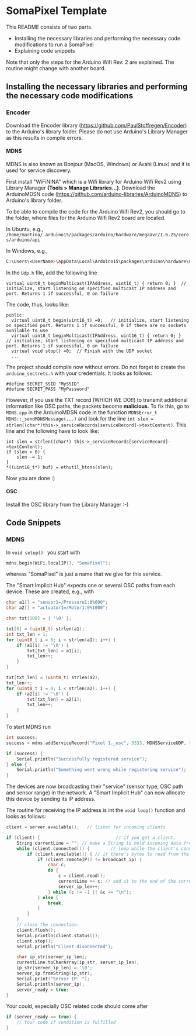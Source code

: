 # SomaPixel Template

This README consists of two parts.

* Installing the necessary libraries and performing the necessary code modifications to run a SomaPixel
* Explaining code snippets

Note that only the steps for the Arduino Wifi Rev. 2 are explained. The routine might change with another board.

## Installing the necessary libraries and performing the necessary code modifications

### Encoder

Download the Encoder library (https://github.com/PaulStoffregen/Encoder) to the Arduino's library folder. Please do not use Arduino's Library Manager as this results in compile errors.

#### MDNS 

MDNS is also known as Bonjour (MacOS, Windows) or Avahi (Linux) and it is used for service discovery.


First install "WiFiNINA" which is a Wifi library for Arduino Wifi Rev2 using Library Manager <b>(Tools > Manage Libraries…)</b>. Download the ArduinoMDSN code (https://github.com/arduino-libraries/ArduinoMDNS) to Arduino's library folder.

To be able to compile the code for the Arduino Wifi Rev2, you should go to the folder, where files for the Arduino Wifi Rev2 board are located. 

In Ubuntu, e.g., 
`/home/martina/.arduino15/packages/arduino/hardware/megaavr/1.6.25/cores/arduino/api`

In Windows, e.g.,

```bash
C:\Users\<UserName>\AppData\Local\Arduino15\packages\arduino\hardware\megaavr\1.8.5\cores\arduino\api\
```

In the `Udp.h` file, add the following line

```
virtual uint8_t beginMulticast(IPAddress, uint16_t) { return 0; }  // initialize, start listening on specified multicast IP address and port. Returns 1 if successful, 0 on failure
```

The code, thus, looks like:

```
public:
  virtual uint8_t begin(uint16_t) =0;   // initialize, start listening on specified port. Returns 1 if successful, 0 if there are no sockets available to use
  virtual uint8_t beginMulticast(IPAddress, uint16_t) { return 0; }  // initialize, start listening on specified multicast IP address and port. Returns 1 if successful, 0 on failure
  virtual void stop() =0;  // Finish with the UDP socket
  ...
```

The project should compile now without errors.
Do not forget to create the `arduino_sectrets.h`  with your credentials. It looks as follows:

```
#define SECRET_SSID "MySSID"
#define SECRET_PASS "MyPassword"
```

However, if you use the TXT record (WHICH WE DO!!) to transmit additional information like OSC paths, the packets become <b>malicious</b>. To fix this, go to `MDNS.cpp` in the ArduinoMDSN code in the function `MDNSError_t MDNS::_sendMDNSMessage(...)` and look for the line `int slen = strlen((char*)this->_serviceRecords[serviceRecord]->textContent)`. This line and the following have to look like:
```
int slen = strlen((char*) this->_serviceRecords[serviceRecord]->textContent);
if (slen > 0) {
	slen -= 1;
}
*((uint16_t*) buf) = ethutil_htons(slen);
```

Now you are done :)

#### OSC

Install the OSC library from the Library Manager :-)

## Code Snippets

### MDNS

In `void setup() ` you start with

```c++
mdns.begin(WiFi.localIP(), "SomaPixel");
```

whereas "SomaPixel" is just a name that we give for this service.

The "Smart Implicit Hub" expects one or several OSC paths from each device.  These are created, e.g., with

```c++
char a1[] = "sensor1=/Pressure1:0%600";
char a2[] = "actuator1=/Motor1:0%1000";

char txt[100] = { '\0' };

txt[0] = (uint8_t) strlen(a1);
int txt_len = 1;
for (uint8_t i = 0; i < strlen(a1); i++) {
 	if (a1[i] != '\0') {
   		txt[txt_len] = a1[i];
   		txt_len++;
  	}
}

txt[txt_len] = (uint8_t) strlen(a2);
txt_len++;
for (uint8_t i = 0; i < strlen(a2); i++) {
	if (a2[i] != '\0') {
      	txt[txt_len] = a2[i];
      	txt_len++;
    }
}
```

To start MDNS run

```c++
int success;
success = mdns.addServiceRecord("Pixel 1._osc", 3333, MDNSServiceUDP, txt);

if (success) {
	Serial.println("Successfully registered service");
} else {
    Serial.println("Something went wrong while registering service");
}
```

The devices are now broadcasting their "service" (sensor type, OSC path and sensor range) in the network. A "Smart Implicit Hub" can now allocate this device by sending its IP address.

The routine for receiving the IP address is int the ```void loop()``` function and looks as follows:

```C++
client = server.available();   // listen for incoming clients

if (client) {                             // if you get a client,
	String currentLine = ""; // make a String to hold incoming data from the client
    while (client.connected()) {        // loop while the client's connected
    	if (client.available()) { // if there's bytes to read from the client
        	if (client.remoteIP() != broadcast_ip) {
         		char c;
          		do {
            		c = client.read();
            		currentLine += c; // add it to the end of the currentLine
            		server_ip_len++;
          		} while (c != -1 || &c == "\n");
        	} else {
          		break;
        	}
      	}
    }
    // close the connection:
    client.flush();
    Serial.println(client.status());
    client.stop();
    Serial.println("Client disonnected");

    char ip_str[server_ip_len];
    currentLine.toCharArray(ip_str, server_ip_len);
    ip_str[server_ip_len] = '\0';
    server_ip.fromString(ip_str);
    Serial.print("Server IP: ");
    Serial.println(server_ip);
    server_ready = true;
}
```

Your could, especially OSC related code should come after

```c++
if (server_ready == true) {
	// Your code if condition is fulfilled
}
```

